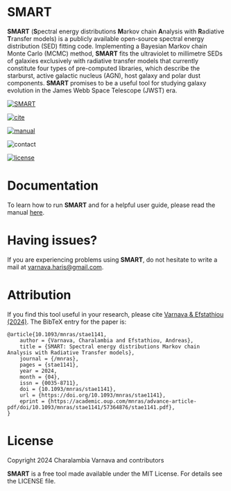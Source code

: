 SMART
=====

**SMART** (**S**pectral energy distributions **M**arkov chain **A**nalysis with **R**adiative **T**ransfer models) is a publicly available open-source spectral energy distribution (SED) fitting code. Implementing a Bayesian Markov chain Monte Carlo (MCMC) method, **SMART** fits the ultraviolet to millimetre SEDs of galaxies exclusively with radiative transfer models that currently constitute four types of pre-computed libraries, which describe the starburst, active galactic nucleus (AGN), host galaxy and polar dust components. **SMART** promises to be a useful tool for studying galaxy evolution in the James Webb Space Telescope (JWST) era.

[![SMART](https://img.shields.io/badge/GitHub-SMART-blue.svg?style=flat)](https://github.com/ch-var/SMART)

[![cite](https://img.shields.io/badge/MNRAS-10.1093/mnras/stae1141-orange.svg?style=flat)](https://academic.oup.com/mnras/advance-article/doi/10.1093/mnras/stae1141/7660585)

[![manual](http://img.shields.io/badge/guidelines-manual-light.svg?style=flat)](https://github.com/ch-var/SMART/commit/f8f7c03e5e77572f480abdd37f277920fe42b5c0)

![contact](http://img.shields.io/badge/contact-varnava.haris@gmail.com-lightyellow.svg?style=flat)

[![license](http://img.shields.io/badge/license-MIT-red.svg?style=flat)](https://github.com/ch-var/SMART/blob/main/LICENSE)


Documentation
=============

To learn how to run **SMART** and for a helpful user guide, please read the manual [here](https://github.com/ch-var/SMART/commit/f8f7c03e5e77572f480abdd37f277920fe42b5c0).


Having issues?
=============

If you are experiencing problems using **SMART**, do not hesitate to write a mail at varnava.haris@gmail.com. 


Attribution
=============

If you find this tool useful in your research, please cite [Varnava & Efstathiou (2024)](https://academic.oup.com/mnras/advance-article/doi/10.1093/mnras/stae1141/7660585). The BibTeX entry for the paper is:

    @article{10.1093/mnras/stae1141,
        author = {Varnava, Charalambia and Efstathiou, Andreas},
        title = {SMART: Spectral energy distributions Markov chain Analysis with Radiative Transfer models},
        journal = {/mnras},
        pages = {stae1141},
        year = 2024,
        month = {04},
        issn = {0035-8711},
        doi = {10.1093/mnras/stae1141},
        url = {https://doi.org/10.1093/mnras/stae1141},
        eprint = {https://academic.oup.com/mnras/advance-article-pdf/doi/10.1093/mnras/stae1141/57364876/stae1141.pdf},
    }


License
=======

Copyright 2024 Charalambia Varnava and contributors

**SMART** is a free tool made available under the MIT License. For details see the LICENSE file.
